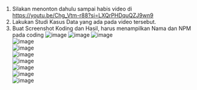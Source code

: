1.	Silakan menonton dahulu sampai habis video di https://youtu.be/Chg_Vtm-r88?si=LXQrPHDquQZJ9wn9  <br>
2.	Lakukan Studi Kasus Data yang ada pada video tersebut. <br>
3.	Buat Screenshot Koding dan Hasil, harus menampilkan Nama dan NPM pada coding
    ![image](https://github.com/user-attachments/assets/7def92be-5f51-44c5-8231-7e546b502345) 
    ![image](https://github.com/user-attachments/assets/a57ee129-9daa-413c-8f68-d5c1f934b63b)
    ![image](https://github.com/user-attachments/assets/4af49c33-a8db-45f0-b7c1-cd65914af35f) <br>
    ![image](https://github.com/user-attachments/assets/2cc46ede-e942-4cfc-ba9d-444df078f8b3) <br>
    ![image](https://github.com/user-attachments/assets/dd783aaa-3b53-4ebe-b631-820e848ea13d) <br>
    ![image](https://github.com/user-attachments/assets/7e047a26-d423-462c-8f5a-fb880b55f7d4) <br>
    ![image](https://github.com/user-attachments/assets/d33d1bde-7feb-418d-8581-798dd07af390) <br>
    ![image](https://github.com/user-attachments/assets/027de20f-23a0-4822-b19a-182f24ae4980) <br>
    ![image](https://github.com/user-attachments/assets/15add619-00be-47ad-8cfc-e1331d6fef1b) <br>
    ![image](https://github.com/user-attachments/assets/43694b3b-e7ed-41ed-acec-d99532a5cfce) <br>

